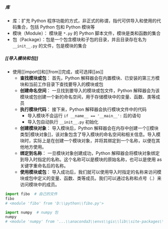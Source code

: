 ##### 库
- 库：扩充 Python 程序功能的方式，非正式的称谓，指代可供导入和使用的代码集合，包括 Python 包和 Python 模块等
- 模块（Module）： 模块是 `*.py` 的 Python 脚本文件，模块是类和函数的集合
- 包（Package）：包是一个包含模块和子包的目录，并且目录存在名为 `__init__.py` 的文件，包是模块的集合
##### [[导入模块和包]]
- 使用[[import]]和[[from]]完成，或可选择[[as]]
	- **查找模块或包**： 首先，Python 解释器会在内置模块、已安装的第三方模块和当前工作目录下查找要导入的模块或包
	- **创建命名空间**： 一旦找到要导入的模块或包文件，Python 解释器会为该模块或包创建一个新的命名空间，用于存储模块中的变量、函数、类等成员
	- **执行模块代码**： 接下来，Python 解释器会执行模块文件中的代码
		- 导入模块不会运行 `if __name__ == '__main__':` 后的语句
		- 导入包自动执行 `__init__.py` 初始化
	- **创建模块对象**： 导入模块后，Python 解释器会在内存中创建一个[[模块类型|模块对象]]，该对象包含了导入模块的命名空间和相关信息。导入模块时，实际上是在创建一个模块对象，并将其绑定到一个名称，以便在其他地方使用。
	- **绑定到名称**： 一旦模块对象创建成功，Python 解释器会将模块对象绑定到导入时指定的名称。这个名称可以是模块的原始名称，也可以是使用 as 关键字重命名后的名称。
	- **使用模块或包**： 导入成功后，我们就可以使用导入时指定的名称来访问模块或包中定义的变量、函数、类等成员。我们可以通过名称和点号（.）来访问模块中的成员。
```python
import fibo  # 自己的文件
fibo
# <module 'fibo' from 'D:\\python\\fibo.py'>

import numpy  # numpy 包
numpy
# <module 'numpy' from '...\\anaconda3\\envs\\gis\\lib\\site-packages\\numpy\\__init__.py'>

```